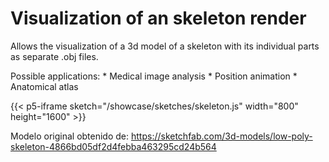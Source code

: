 # Visualization of an skeleton render

Allows the visualization of a 3d model of a skeleton with its individual parts as separate .obj files.

Possible applications:
    * Medical image analysis
    * Position animation
    * Anatomical atlas

{{< p5-iframe sketch="/showcase/sketches/skeleton.js"  width="800" height="1600"  >}}

Modelo original obtenido de: https://sketchfab.com/3d-models/low-poly-skeleton-4866bd05df2d4febba463295cd24b564